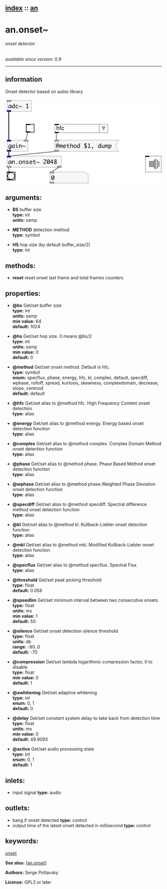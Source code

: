 [index](index.html) :: [an](category_an.html)
---

# an.onset~

###### onset detector

*available since version:* 0.9

---


## information
Onset detector based on aubio library



[![example](../examples/img/an.onset~.jpg)](../examples/pd/an.onset~.pd)



## arguments:

* **BS**
buffer size<br>
__type:__ int<br>
__units:__ samp<br>

* **METHOD**
detection method<br>
__type:__ symbol<br>

* **HS**
hop size (by default buffer_size/2)<br>
__type:__ int<br>



## methods:

* **reset**
reset onset last frame and total frames counters<br>




## properties:

* **@bs** 
Get/set buffer size<br>
__type:__ int<br>
__units:__ samp<br>
__min value:__ 64<br>
__default:__ 1024<br>

* **@hs** 
Get/set hop size. 0 means @bs/2<br>
__type:__ int<br>
__units:__ samp<br>
__min value:__ 0<br>
__default:__ 0<br>

* **@method** 
Get/set onset method. Default is hfc.<br>
__type:__ symbol<br>
__enum:__ specflux, phase, energy, hfc, kl, complex, default, specdiff, wphase, rolloff, spread, kurtosis, skewness, complexdomain, decrease, slope, centroid<br>
__default:__ default<br>

* **@hfc** 
Get/set alias to @method hfc. High Frequency Content onset detection<br>
__type:__ alias<br>

* **@energy** 
Get/set alias to @method energy. Energy based onset detection function<br>
__type:__ alias<br>

* **@complex** 
Get/set alias to @method complex. Complex Domain Method onset detection function<br>
__type:__ alias<br>

* **@phase** 
Get/set alias to @method phase. Phase Based Method onset detection function<br>
__type:__ alias<br>

* **@wphase** 
Get/set alias to @method phase.Weighted Phase Deviation onset detection function<br>
__type:__ alias<br>

* **@specdiff** 
Get/set alias to @method specdiff. Spectral difference method onset detection function<br>
__type:__ alias<br>

* **@kl** 
Get/set alias to @method kl. Kullback-Liebler onset detection function<br>
__type:__ alias<br>

* **@mkl** 
Get/set alias to @method mkl. Modified Kullback-Liebler onset detection function<br>
__type:__ alias<br>

* **@specflux** 
Get/set alias to @method specflux. Spectral Flux<br>
__type:__ alias<br>

* **@threshold** 
Get/set peak picking threshold<br>
__type:__ float<br>
__default:__ 0.058<br>

* **@speedlim** 
Get/set minimum interval between two consecutive onsets<br>
__type:__ float<br>
__units:__ ms<br>
__min value:__ 1<br>
__default:__ 50<br>

* **@silence** 
Get/set onset detection silence threshold<br>
__type:__ float<br>
__units:__ db<br>
__range:__ -80..0<br>
__default:__ -70<br>

* **@compression** 
Get/set lambda logarithmic compression factor, 0 to disable<br>
__type:__ float<br>
__min value:__ 0<br>
__default:__ 1<br>

* **@awhitening** 
Get/set adaptive whitening<br>
__type:__ int<br>
__enum:__ 0, 1<br>
__default:__ 0<br>

* **@delay** 
Get/set constant system delay to take back from detection time<br>
__type:__ float<br>
__units:__ ms<br>
__min value:__ 0<br>
__default:__ 49.9093<br>

* **@active** 
Get/set audio processing state<br>
__type:__ int<br>
__enum:__ 0, 1<br>
__default:__ 1<br>



## inlets:

* input signal 
__type:__ audio<br>



## outlets:

* bang if onset detected
__type:__ control<br>
* output time of the latest onset detected in millisecond
__type:__ control<br>



## keywords:

[onset](keywords/onset.html)



**See also:**
[\[an.onset\]](an.onset.html)




**Authors:** Serge Poltavsky




**License:** GPL3 or later





